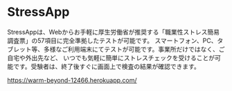 # StressApp
StressAppは、Webからお手軽に厚生労働省が推奨する「職業性ストレス簡易調査票」の57項目に完全準拠したテストが可能です。
スマートフォン、PC、タブレット等、多様なご利用端末にてテストが可能です。事業所だけではなく、ご自宅や外出先など、
いつでも気軽に簡単にストレスチェックを受けることが可能です。受験者は、終了後すぐに画面上で検査の結果が確認できます。

https://warm-beyond-12466.herokuapp.com/
